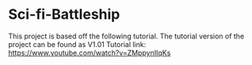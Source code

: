 # Sci-fi-Battleship
This project is based off the following tutorial. The tutorial version of the project can be found as V1.01
Tutorial link: https://www.youtube.com/watch?v=ZMppynIIqKs
